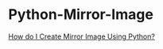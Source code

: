 # Python-Mirror-Image
<a href="https://rrtutors.com/tutorials/how-do-i-create-mirror-image-using-python">How do I Create Mirror Image Using Python?</a>
